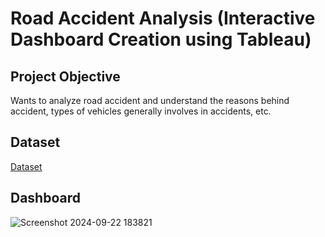 # Road Accident Analysis (Interactive Dashboard Creation using Tableau)
## Project Objective
Wants to analyze road accident and understand the reasons behind accident, types of vehicles generally involves in accidents, etc.
## Dataset
<a href="https://github.com/aniketedgaonkar/Road_Accident_Analysis/blob/main/compressed_data.csv.gz">Dataset</a>
## Dashboard
![Screenshot 2024-09-22 183821](https://github.com/user-attachments/assets/f1839119-63a4-4b0f-a672-e9fdf7041f1d)
